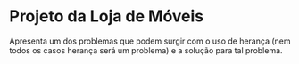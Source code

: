 # Projeto da Loja de Móveis

Apresenta um dos problemas que podem surgir com o uso de herança (nem todos os casos herança será um problema) e a solução para tal problema.
